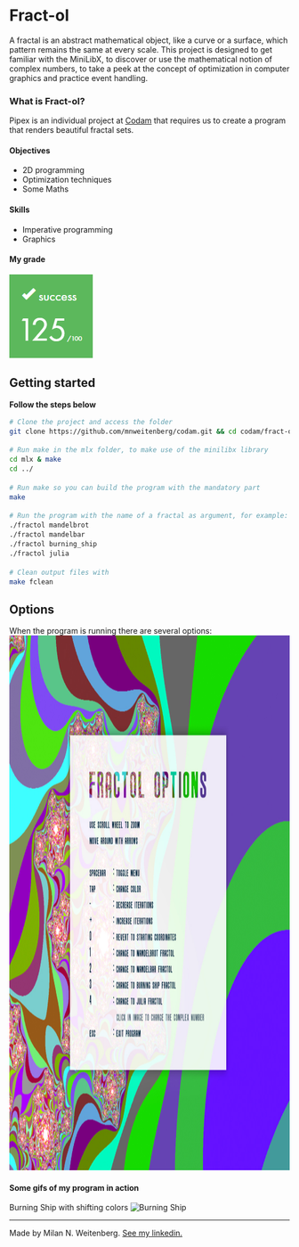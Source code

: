# Fract-ol
A fractal is an abstract mathematical object, like a curve or a surface, which pattern remains the same at every scale. This project is designed to get familiar with the MiniLibX, to discover or use the mathematical notion of complex numbers, to take a peek at the concept of optimization in computer graphics and practice event handling.

### What is Fract-ol?
Pipex is an individual project at [Codam](codam.nl) that requires us to create a program that renders beautiful fractal sets.

#### Objectives
- 2D programming
- Optimization techniques
- Some Maths

#### Skills
- Imperative programming
- Graphics

#### My grade
<img src="../img/score125.png" width="150" height="150"/>

## Getting started
**Follow the steps below**
```bash
# Clone the project and access the folder
git clone https://github.com/mnweitenberg/codam.git && cd codam/fract-ol/

# Run make in the mlx folder, to make use of the minilibx library
cd mlx & make
cd ../

# Run make so you can build the program with the mandatory part
make

# Run the program with the name of a fractal as argument, for example:
./fractol mandelbrot
./fractol mandelbar
./fractol burning_ship
./fractol julia

# Clean output files with
make fclean

```

## Options
When the program is running there are several options:
<img src="gifs/menu_options.jpg" width="1280" height="960"/>

#### Some gifs of my program in action
Burning Ship with shifting colors
<img src="gifs/burning_ship.gif" alt="Burning Ship" width="1280" height="960">

---

Made by Milan N. Weitenberg. [See my linkedin.](https://www.linkedin.com/in/mnweitenberg/)
